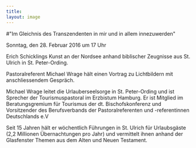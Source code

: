 ```yaml
---
title: 
layout: image
---
```


#"Im Gleichnis des Transzendenten in mir und in allem innezuwerden"

Sonntag, den 28. Februar 2016 um 17 Uhr  

Erich Schicklings Kunst an der Nordsee 
anhand biblischer Zeugnisse aus St. Ulrich in St. Peter-Ording.

Pastoralreferent Michael Wrage hält einen Vortrag zu Lichtbildern mit anschliessendem Gespräch.

Michael Wrage leitet die Urlauberseelsorge in St. Peter-Ording und ist Sprecher der Tourismuspastoral im Erzbistum Hamburg. Er ist Mitglied im Beratungsgremium für Tourismus der dt. Bischofskonferenz und Vorsitzender des Berufsverbands der Pastoralreferenten und -referentinnen Deutschlands e.V

Seit 15 Jahren hält er wöchentlich Führungen in St. Ulrich für Urlaubsgäste (2,2 Millionen Übernachtungen pro Jahr) und vermittelt ihnen anhand der Glasfenster Themen aus dem Alten und Neuen Testament.  


